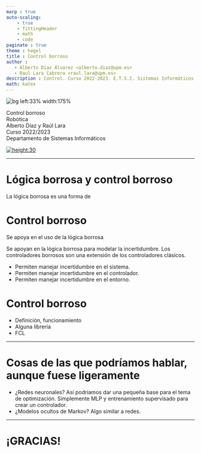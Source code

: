 ```yaml
---
marp : true
auto-scaling:
    - true
    - fittingHeader
    - math
    - code
paginate : true
theme : hegel
title : Control borroso
author :
   - Alberto Díaz Álvarez <alberto.diaz@upm.es>
   - Raul Lara Cabrera <raul.lara@upm.es>
description : Control. Curso 2022-2023. E.T.S.I. Sistemas Informáticos (UPM)
math: katex
---
```


<!-- _class: titlepage -->
![bg left:33% width:175%](https://upload.wikimedia.org/wikipedia/commons/6/61/Fuzzy_logic_temperature_en.svg)

<div class="title">Control borroso</div>
<div class="subtitle">Robótica</div>
<div class="author">Alberto Díaz y Raúl Lara</div>
<div class="date">Curso 2022/2023</div>
<div class="organization">Departamento de Sistemas Informáticos</div>

[![height:30](https://img.shields.io/badge/License-CC%20BY--NC--SA%204.0-informational.svg)](https://creativecommons.org/licenses/by-nc-sa/4.0/)

---

# Lógica borrosa y control borroso

La lógica borrosa es una forma de 

# Control borroso

Se apoya en el uso de la lógica borrosa 

Se apoyan en la lógica borrosa para modelar la incertidumbre.
Los controladores borrosos son una extensión de los controladores clásicos.

- Permiten manejar incertidumbre en el sistema.
- Permiten manejar incertidumbre en el controlador.
- Permiten manejar incertidumbre en el entorno.


# Control borroso

- Definición, funcionamiento
- Alguna librería
- FCL

---

# Cosas de las que podríamos hablar, aunque fuese ligeramente

- ¿Redes neuronales? Así podríamos dar una pequeña base para el tema de optimización. Simplemente MLP y entrenamiento supervisado para crear un controlador.
- ¿Modelos ocultos de Markov? Algo similar a redes.

---

# ¡GRACIAS!<!--_class: transition-->
